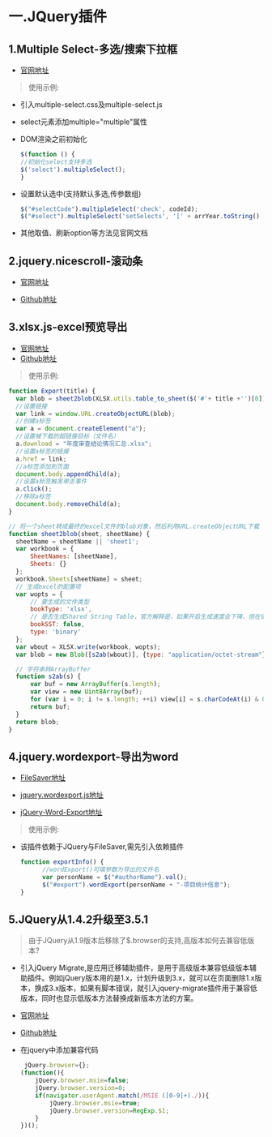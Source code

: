 # 一.JQuery插件

## 1.Multiple Select-多选/搜索下拉框

- [官网地址](https://multiple-select.wenzhixin.net.cn/index.html?locale=zh_CN)

> 使用示例:

- 引入multiple-select.css及multiple-select.js
- select元素添加multiple="multiple"属性

- DOM渲染之前初始化

  ```javascript
  $(function () {
  //初始化select支持多选
  $('select').multipleSelect();
  }
  ```

  

- 设置默认选中(支持默认多选,传参数组)

  ```javascript
  $("#selectCode").multipleSelect('check', codeId);
  $("#select").multipleSelect('setSelects', '[' + arrYear.toString() + ']');
  ```

  

- 其他取值、刷新option等方法见官网文档

## 2.jquery.nicescroll-滚动条

- [官网地址](https://nicescroll.areaaperta.com/)

- [Github地址](https://github.com/inuyaksa/jquery.nicescroll)

## 3.xlsx.js-excel预览导出

- [官网地址](https://sheetjs.com/)
- [Github地址](https://github.com/sheetjs/sheetjs)

> 使用示例:

  ```javascript
function Export(title) {
	var blob = sheet2blob(XLSX.utils.table_to_sheet($('#'+ title +'')[0]));
	//设置链接
	var link = window.URL.createObjectURL(blob);
	//创建a标签
	var a = document.createElement("a");
	//设置被下载的超链接目标（文件名）
	a.download = "年度审查结论情况汇总.xlsx";
	//设置a标签的链接
	a.href = link;
	//a标签添加到页面
	document.body.appendChild(a);
	//设置a标签触发单击事件
	a.click();
	//移除a标签
	document.body.removeChild(a);
}

// 将一个sheet转成最终的excel文件的blob对象，然后利用URL.createObjectURL下载
function sheet2blob(sheet, sheetName) {
	sheetName = sheetName || 'sheet1';
	var workbook = {
		SheetNames: [sheetName],
		Sheets: {}
	};
	workbook.Sheets[sheetName] = sheet;
	// 生成excel的配置项
	var wopts = {
		// 要生成的文件类型
		bookType: 'xlsx',
		// 是否生成Shared String Table，官方解释是，如果开启生成速度会下降，但在低版本IOS设备上有更好的兼容性
		bookSST: false,
		type: 'binary'
	};
	var wbout = XLSX.write(workbook, wopts);
	var blob = new Blob([s2ab(wbout)], {type: "application/octet-stream"});

	// 字符串转ArrayBuffer
	function s2ab(s) {
		var buf = new ArrayBuffer(s.length);
		var view = new Uint8Array(buf);
		for (var i = 0; i != s.length; ++i) view[i] = s.charCodeAt(i) & 0xFF;
		return buf;
	}
	return blob;
}
  ```

## 4.jquery.wordexport-导出为word

- [FileSaver地址](https://github.com/eligrey/FileSaver.js)

- [jquery.wordexport.js地址](https://github.com/Jasmine1227/jquery.wordexport.js)
- [jQuery-Word-Export地址](https://github.com/markswindoll/jQuery-Word-Export)

> 使用示例:

- 该插件依赖于JQuery与FileSaver,需先引入依赖插件

  ```javascript
  function exportInfo() {
		//wordExport()可填参数为导出的文件名
		var personName = $("#authorName").val();
		$("#export").wordExport(personName + "-项目统计信息");
  }
  ```
  
  

## 5.JQuery从1.4.2升级至3.5.1

> 由于JQuery从1.9版本后移除了$.browser的支持,高版本如何去兼容低版本?

- 引入jQuery Migrate,是应用迁移辅助插件，是用于高级版本兼容低级版本辅助插件。例如jQuery版本用的是1.x，计划升级到3.x，就可以在页面删除1.x版本，换成3.x版本，如果有脚本错误，就引入jquery-migrate插件用于兼容低版本，同时也显示低版本方法替换成新版本方法的方案。

- [官网地址](https://plugins.jquery.com/migrate/)

- [Github地址](https://github.com/jquery/jquery-migrate)

- 在jquery中添加兼容代码

  ```javascript
   jQuery.browser={};
  (function(){
      jQuery.browser.msie=false; 
      jQuery.browser.version=0;
      if(navigator.userAgent.match(/MSIE ([0-9]+)./)){ 
          jQuery.browser.msie=true;
          jQuery.browser.version=RegExp.$1;
      }
  })();	
  ```

  

